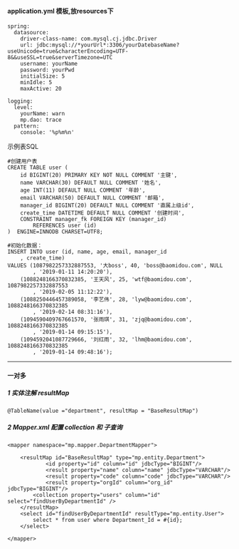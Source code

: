 #### application.yml 模板,放resources下 
```
spring:
  datasource:
    driver-class-name: com.mysql.cj.jdbc.Driver
    url: jdbc:mysql://*yourUrl*:3306/yourDatebaseName?useUnicode=true&characterEncoding=UTF-8&&useSSL=true&serverTimezone=UTC
    username: yourName
    password: yourPwd
    initialSize: 5
    minIdle: 5
    maxActive: 20

logging:
  level:
    yourName: warn
    mp.dao: trace
  pattern:
    console: '%p%m%n'
```

示例表SQL

```$xslt
#创建用户表
CREATE TABLE user (
    id BIGINT(20) PRIMARY KEY NOT NULL COMMENT '主键',
    name VARCHAR(30) DEFAULT NULL COMMENT '姓名',
    age INT(11) DEFAULT NULL COMMENT '年龄',
    email VARCHAR(50) DEFAULT NULL COMMENT '邮箱',
    manager_id BIGINT(20) DEFAULT NULL COMMENT '直属上级id',
    create_time DATETIME DEFAULT NULL COMMENT '创建时间',
    CONSTRAINT manager_fk FOREIGN KEY (manager_id)
        REFERENCES user (id)
)  ENGINE=INNODB CHARSET=UTF8;

#初始化数据：
INSERT INTO user (id, name, age, email, manager_id
	, create_time)
VALUES (1087982257332887553, '大boss', 40, 'boss@baomidou.com', NULL
		, '2019-01-11 14:20:20'),
	(1088248166370832385, '王天风', 25, 'wtf@baomidou.com', 1087982257332887553
		, '2019-02-05 11:12:22'),
	(1088250446457389058, '李艺伟', 28, 'lyw@baomidou.com', 1088248166370832385
		, '2019-02-14 08:31:16'),
	(1094590409767661570, '张雨琪', 31, 'zjq@baomidou.com', 1088248166370832385
		, '2019-01-14 09:15:15'),
	(1094592041087729666, '刘红雨', 32, 'lhm@baomidou.com', 1088248166370832385
		, '2019-01-14 09:48:16');
```


---------------------
#### 一对多
##### 1 实体注解 resultMap
```@TableName(value ="department", resultMap = "BaseResultMap")```

##### 2 Mapper.xml 配置 collection 和 子查询
```
<mapper namespace="mp.mapper.DepartmentMapper">

    <resultMap id="BaseResultMap" type="mp.entity.Department">
            <id property="id" column="id" jdbcType="BIGINT"/>
            <result property="name" column="name" jdbcType="VARCHAR"/>
            <result property="code" column="code" jdbcType="VARCHAR"/>
            <result property="orgId" column="org_id" jdbcType="BIGINT"/>
        <collection property="users" column="id" select="findUserByDepartmentId" />
    </resultMap>
    <select id="findUserByDepartmentId" resultType="mp.entity.User">
        select * from user where Department_Id = #{id};
    </select>

</mapper>
```